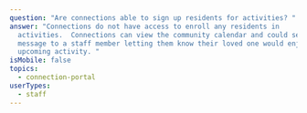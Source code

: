 ```yaml
---
question: "Are connections able to sign up residents for activities? "
answer: "Connections do not have access to enroll any residents in
  activities.  Connections can view the community calendar and could send a
  message to a staff member letting them know their loved one would enjoy an
  upcoming activity. "
isMobile: false
topics:
  - connection-portal
userTypes:
  - staff
---
```


